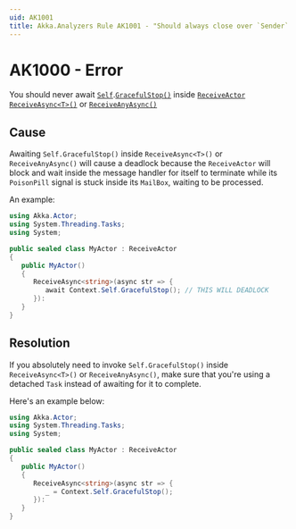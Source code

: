 ```yaml
---
uid: AK1001
title: Akka.Analyzers Rule AK1001 - "Should always close over `Sender` when using `PipeTo`"
---
```


# AK1000 - Error

You should never await [`Self`](xref:Akka.Actor.ActorBase#Akka_Actor_ActorBase_Self).[`GracefulStop()`](xref:Akka.Actor.GracefulStopSupport#Akka_Actor_GracefulStopSupport_GracefulStop_Akka_Actor_IActorRef_System_TimeSpan_) inside [`ReceiveActor`](xref:Akka.Actor.ReceiveActor) [`ReceiveAsync<T>()`](xref:Akka.Actor.ReceiveActor#Akka_Actor_ReceiveActor_ReceiveAsync__1_System_Func___0_System_Threading_Tasks_Task__System_Predicate___0__) or [`ReceiveAnyAsync()`](xref:Akka.Actor.ReceiveActor#Akka_Actor_ReceiveActor_ReceiveAnyAsync_System_Func_System_Object_System_Threading_Tasks_Task__)

## Cause

Awaiting `Self.GracefulStop()` inside `ReceiveAsync<T>()` or `ReceiveAnyAsync()` will cause a deadlock because the `ReceiveActor` will block and wait inside the message handler for itself to terminate while its `PoisonPill` signal is stuck inside its `MailBox`, waiting to be processed.

An example:

```csharp
using Akka.Actor;
using System.Threading.Tasks;
using System;

public sealed class MyActor : ReceiveActor
{
   public MyActor()
   {
      ReceiveAsync<string>(async str => {
         await Context.Self.GracefulStop(); // THIS WILL DEADLOCK
      }):
   }
}
```

## Resolution

If you absolutely need to invoke `Self.GracefulStop()` inside `ReceiveAsync<T>()` or `ReceiveAnyAsync()`, make sure that you're using a detached `Task` instead of awaiting for it to complete.

Here's an example below:

```csharp
using Akka.Actor;
using System.Threading.Tasks;
using System;

public sealed class MyActor : ReceiveActor
{
   public MyActor()
   {
      ReceiveAsync<string>(async str => {
         _ = Context.Self.GracefulStop();
      }):
   }
}
```
